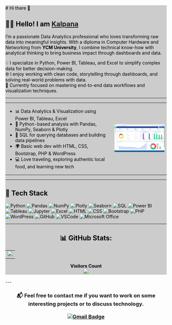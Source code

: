 <div style="background:#ccc; color:#000;">
# Hi there 👋

## 👩‍💻 Hello! I am [Kalpana](https://www.linkedin.com/in/skalpana/)

I’m a passionate Data Analytics professional who loves transforming raw data into meaningful insights. With a diploma in Computer Hardware and Networking from **YCM University**, I combine technical know-how with analytical thinking to bring business impact through dashboards and data.

💡 I specialize in Python, Power BI, Tableau, and Excel to simplify complex data for better decision-making.  
🌐 I enjoy working with clean code, storytelling through dashboards, and solving real-world problems with data.  
🎯 Currently focused on mastering end-to-end data workflows and visualization techniques.

---

<table>
  <tr>
    <td>
      <ul>
        <li>📊 Data Analytics & Visualization using Power BI, Tableau, Excel</li>
        <li>🧮 Python-based analysis with Pandas, NumPy, Seaborn & Plotly</li>
        <li>🧠 SQL for querying databases and building data pipelines</li>
        <li>🌍 Basic web dev with HTML, CSS, Bootstrap, PHP & WordPress</li>
        <li>💻 Love traveling, exploring authentic local food, and learning new tech</li>
      </ul>
    </td>
    <td>
      <img src="https://raw.githubusercontent.com/kalpana-da/kalpana-da/refs/heads/main/i7TbtCxjfhn7GJKSQG.webp" width="280" alt="Woman Coding Animation" />
    </td>
  </tr>
</table>

---

## 💼 Tech Stack

![Python](https://img.shields.io/badge/Python-3776AB?style=flat-square&logo=python)
![Pandas](https://img.shields.io/badge/Pandas-150458?style=flat-square&logo=pandas)
![NumPy](https://img.shields.io/badge/Numpy-013243?style=flat-square&logo=numpy)
![Plotly](https://img.shields.io/badge/Plotly-3F4F75?style=flat-square&logo=plotly)
![Seaborn](https://img.shields.io/badge/Seaborn-lightblue?style=flat-square)
![SQL](https://img.shields.io/badge/SQL-4479A1?style=flat-square&logo=mysql)
![Power BI](https://img.shields.io/badge/Power--BI-F2C811?style=flat-square&logo=powerbi)
![Tableau](https://img.shields.io/badge/Tableau-E97627?style=flat-square&logo=tableau)
![Jupyter](https://img.shields.io/badge/Jupyter-F37626?style=flat-square&logo=jupyter)
![Excel](https://img.shields.io/badge/Microsoft_Excel-217346?style=flat-square&logo=microsoft-excel)
![HTML](https://img.shields.io/badge/HTML-E34F26?style=flat-square&logo=html5)
![CSS](https://img.shields.io/badge/CSS-1572B6?style=flat-square&logo=css3)
![Bootstrap](https://img.shields.io/badge/Bootstrap-7952B3?style=flat-square&logo=bootstrap)
![PHP](https://img.shields.io/badge/PHP-777BB4?style=flat-square&logo=php)
![WordPress](https://img.shields.io/badge/WordPress-21759B?style=flat-square&logo=wordpress)
![GitHub](https://img.shields.io/badge/GitHub-181717?style=flat-square&logo=github)
![VSCode](https://img.shields.io/badge/VSCode-007ACC?style=flat-square&logo=visual-studio-code)
![Microsoft Office](https://img.shields.io/badge/Microsoft--Office-D83B01?style=flat-square&logo=microsoft-office)

---
<h2 align="center">📊 GitHub Stats:</h2>

<div align="center">

<table>
  <tr>
    <!-- GitHub Stats Box -->
    <td valign="top">
      <img src="https://github-profile-summary-cards.vercel.app/api/cards/profile-details?username=kalpana-da&theme=github_dark" width="800px"/>
    </td>
 </tr>
</table>

</div>

<!-- Visitor Counter -->
<p align="center">
  <strong>Visitors Count</strong><br>
  <img  src="https://profile-counter.glitch.me/kalpana-da/count.svg"/>
</p>


</div>
---
<h3 align="center">
  <strong>📬 Feel free to contact me if you want to work on some interesting projects or to discuss technology.</strong><br><br>

  <a href="mailto:mailatkalpanaa@gmail.com" target="_blank">
    <img src="https://img.shields.io/badge/Gmail-D14836?style=for-the-badge&logo=gmail&logoColor=white" alt="Gmail Badge"/>
  </a>
</h3>
